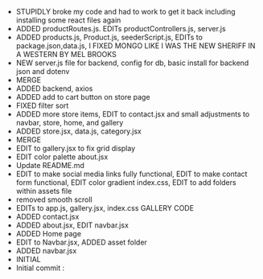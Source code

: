- STUPIDLY broke my code and had to work to get it back including installing some react files again
- ADDED productRoutes.js. EDITs productControllers.js, server.js
- ADDED products.js, Product.js, seederScript.js, EDITs to package.json,data.js, I FIXED MONGO LIKE I WAS THE NEW SHERIFF IN A WESTERN BY MEL BROOKS
- NEW server.js file for backend, config for db, basic install for backend json and dotenv
- MERGE
- ADDED backend, axios
- ADDED add to cart button on store page
- FIXED filter sort
- ADDED more store items, EDIT to contact.jsx and small adjustments to navbar, store, home, and gallery
- ADDED store.jsx, data.js, category.jsx
- MERGE
- EDIT to gallery.jsx to fix grid display
- EDIT color palette about.jsx
- Update README.md
- EDIT to make social media links fully functional, EDIT to make contact form functional, EDIT color gradient index.css, EDIT to add folders within assets file
- removed smooth scroll
- EDITs to app.js, gallery.jsx, index.css GALLERY CODE
- ADDED contact.jsx
- ADDED about.jsx, EDIT navbar.jsx
- ADDED Home page
- EDIT to Navbar.jsx, ADDED asset folder
- ADDED navbar.jsx
- INITIAL
- Initial commit
: